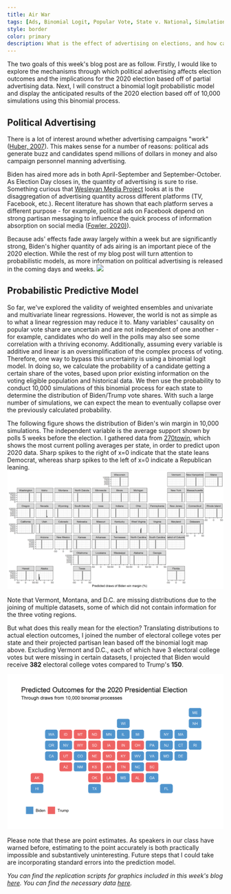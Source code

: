 ```yaml
---
title: Air War
tags: [Ads, Binomial Logit, Popular Vote, State v. National, Simulation]
style: border
color: primary
description: What is the effect of advertising on elections, and how can we refine our model to fit the data better than a linear regression?
---
```


The two goals of this week's blog post are as follow. Firstly, I would like to explore the mechanisms through which political advertising affects election outcomes and the implications for the 2020 election based off of partial advertising data. Next, I will construct a binomial logit probabilistic model and display the anticipated results of the 2020 election based off of 10,000 simulations using this binomial process.

## Political Advertising
There is a lot of interest around whether advertising campaigns "work" ([Huber, 2007](https://isps.yale.edu/research/publications/isps07-004)). This makes sense for a number of reasons: political ads generate buzz and candidates spend millions of dollars in money and also campaign personnel manning advertising. 

Biden has aired more ads in both April-September and September-October. As Election Day closes in, the quantity of advertising is sure to rise. Something curious that [Wesleyan Media Project](https://mediaproject.wesleyan.edu/releases-100120/) looks at is the disaggregation of advertising quantity across different platforms (TV, Facebook, etc.). Recent literature has shown that each platform serves a different purpose - for example, political ads on Facebook depend on strong partisan messaging to influence the quick process of information absorption on social media ([Fowler, 2020)](https://www.cambridge.org/core/journals/american-political-science-review/article/political-advertising-online-and-offline/9E24E81AC74E4644494FF451D5373B71/share/0530a92b8184e7faa178e8a0719a2ca232376d8f)).

Because ads' effects fade away largely within a week but are significantly strong, Biden's higher quantity of ads airing is an important piece of the 2020 election. While the rest of my blog post will turn attention to probabilistic models, as more information on political advertising is released in the coming days and weeks.
![](https://github.com/caievelyn/election-analytics/blob/master/figures/ads2.png)


## Probabilistic Predictive Model
So far, we've explored the validity of weighted ensembles and univariate and multivariate linear regressions. However, the world is not as simple as to what a linear regression may reduce it to. Many variables' causality on popular vote share are uncertain and are not independent of one another - for example, candidates who do well in the polls may also see some correlation with a thriving economy. Additionally, assuming every variable is additive and linear is an oversimplification of the complex process of voting. Therefore, one way to bypass this uncertainty is using a binomial logit model. In doing so, we calculate the probability of a candidate getting a certain share of the votes, based upon prior existing information on the voting eligible population and historical data. We then use the probability to conduct 10,000 simulations of this binomial process for each state to determine the distribution of Biden/Trump vote shares. With such a large number of simulations, we can expect the mean to eventually collapse over the previously calculated probability.

The following figure shows the distribution of Biden's win margin in 10,000 simulations. The independent variable is the average support shown by polls 5 weeks before the election. I gathered data from [270towin](https://www.270towin.com/2020-polls-biden-trump/), which shows the most current polling averages per state, in order to predict upon 2020 data. Sharp spikes to the right of x=0 indicate that the state leans Democrat, whereas sharp spikes to the left of x=0 indicate a Republican leaning.
![](../figures/binommap.png)

Note that Vermont, Montana, and D.C. are missing distributions due to the joining of multiple datasets, some of which did not contain information for the three voting regions.

But what does this really mean for the election? Translating distributions to actual election outcomes, I joined the number of electoral college votes per state and their projected partisan lean based off the binomial logit map above. Excluding Vermont and D.C., each of which have 3 electoral college votes but were missing in certain datasets, I projected that Biden would receive **382** electoral college votes compared to Trump's **150**.

![](../figures/predmap.png)

 Please note that these are point estimates. As speakers in our class have warned before, estimating to the point accurately is both practically impossible and substantively uninteresting. Future steps that I could take are incorporating standard errors into the prediction model.


*You can find the replication scripts for graphics included in this week's blog [here](https://github.com/caievelyn/election-analytics/blob/master/scripts/2020_10_11_script.R). You can find the necessary data [here](https://github.com/caievelyn/election-analytics/tree/master/data).*
